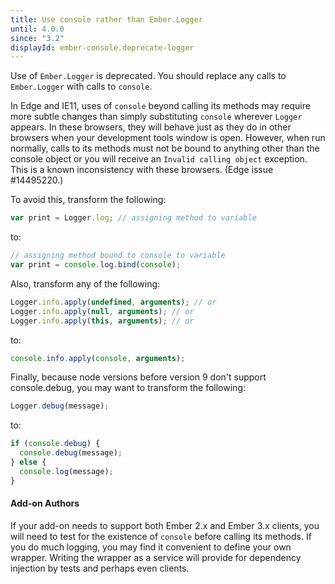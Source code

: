 ```yaml
---
title: Use console rather than Ember.Logger
until: 4.0.0
since: "3.2"
displayId: ember-console.deprecate-logger
---
```



Use of `Ember.Logger` is deprecated. You should replace any calls to `Ember.Logger` with calls to `console`.

In Edge and IE11, uses of `console` beyond calling its methods may require more subtle changes than simply substituting `console` wherever `Logger` appears. In these browsers, they will behave just as they do in other browsers when your development tools window is open. However, when run normally, calls to its methods must not be bound to anything other than the console object or you will receive an `Invalid calling object` exception. This is a known inconsistency with these browsers. (Edge issue #14495220.)

To avoid this, transform the following:

``` javascript
var print = Logger.log; // assigning method to variable
```

to:

``` javascript
// assigning method bound to console to variable
var print = console.log.bind(console);
```

Also, transform any of the following:

``` javascript
Logger.info.apply(undefined, arguments); // or
Logger.info.apply(null, arguments); // or
Logger.info.apply(this, arguments); // or
```

to:

``` javascript
console.info.apply(console, arguments);
```

Finally, because node versions before version 9 don't support console.debug, you may want to transform the following:

``` javascript
Logger.debug(message);
```

to:

``` javascript
if (console.debug) {
  console.debug(message);
} else {
  console.log(message);
}
```

#### Add-on Authors

If your add-on needs to support both Ember 2.x and Ember 3.x clients, you will
need to test for the existence of `console` before calling its methods. If you
do much logging, you may find it convenient to define your own wrapper. Writing
the wrapper as a service will provide for dependency injection by tests and
perhaps even clients.
